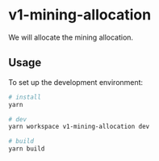 # v1-mining-allocation

We will allocate the mining allocation.

## Usage

To set up the development environment:

```bash
# install
yarn

# dev
yarn workspace v1-mining-allocation dev

# build
yarn build
```
